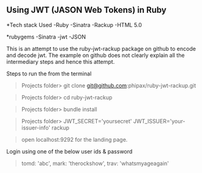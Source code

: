 Using JWT (JASON Web Tokens) in Ruby
------------------------------------

*Tech stack Used
  -Ruby
  -Sinatra
  -Rackup
  -HTML 5.0

*rubygems
 -Sinatra
 -jwt
 -JSON

This is an attempt to use the ruby-jwt-rackup package on github to encode and decode
jwt. The example on github does not clearly explain all the intermediary steps and hence
this attempt.

Steps to run the from the terminal

> Projects folder> git clone git@github.com:phipax/ruby-jwt-rackup.git

> Projects folder> cd ruby-jwt-rackup

> Projects folder> bundle install

> Projects folder> JWT_SECRET='yoursecret' JWT_ISSUER='your-issuer-info' rackup

> open localhost:9292 for the landing page.

Login using one of the below user ids & password
  > tomd: 'abc',
  > mark: 'therockshow',
  > trav: 'whatsmyageagain'
